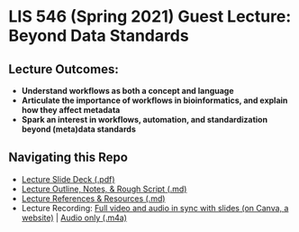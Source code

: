 # LIS 546 (Spring 2021) Guest Lecture: Beyond Data Standards

## Lecture Outcomes:
- **Understand workflows as both a concept and language**
- **Articulate the importance of workflows in bioinformatics, and explain how they affect metadata**
- **Spark an interest in workflows, automation, and standardization beyond (meta)data standards**

## Navigating this Repo
- [Lecture Slide Deck (.pdf)](https://github.com/kthrog/LIS-546-guest-lecture/blob/main/files/LIS-546-beyondDataStandards-guest-lecture-SLIDES.pdf)
- [Lecture Outline, Notes, & Rough Script (.md)](https://github.com/kthrog/LIS-546-guest-lecture/blob/main/files/outline.md)
- [Lecture References & Resources (.md)](https://github.com/kthrog/LIS-546-guest-lecture/blob/main/files/resources.md)
- Lecture Recording: [Full video and audio in sync with slides (on Canva, a website)](https://www.canva.com/design/DAEaTIz5QL0/odw-F4t4Pntrlvf07D_ZNg/view?utm_content=DAEaTIz5QL0&utm_campaign=designshare&utm_medium=link&utm_source=recording_view) | [Audio only (.m4a)](https://github.com/kthrog/LIS-546-guest-lecture/blob/main/files/LIS-546-beyondDataStandards-guest-lecture-AUDIOonly.m4a)
